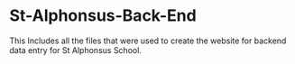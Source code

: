 # St-Alphonsus-Back-End
This Includes all the files that were used to create the website for backend data entry for St Alphonsus School.
